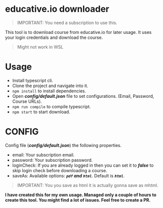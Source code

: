# educative.io downloader

> IMPORTANT: You need a subscription to use this.

This tool is to download course from educative.io for later usage. It uses your login credentials and download the course.

> Might not work in WSL

# Usage
- Install typescript cli.
- Clone the project and navigate into it.
- `npm install` to install dependencies.
- Open ___config/default.json___ file to set configurations. (Email, Password, Course URLs).
- `npm run compile` to compile typescript.
- `npm start` to start download.

# CONFIG
Config file (___config/default.json___) the following properties.
- email: Your subscription email.
- password: Your subscription password.
- loginCheck: If you are already logged in then you can set it to ___false___ to skip login check before downloading a course.
- saveAs: Available options: ___`pdf` and `html`___. Default is ___`html`___.

> IMPORTANT: You you save as html it is actually gonna save as mhtml.


**I have created this for my own usage. Managed only a couple of hours to create this tool. You might find a lot of issues. Feel free to create a PR.**
